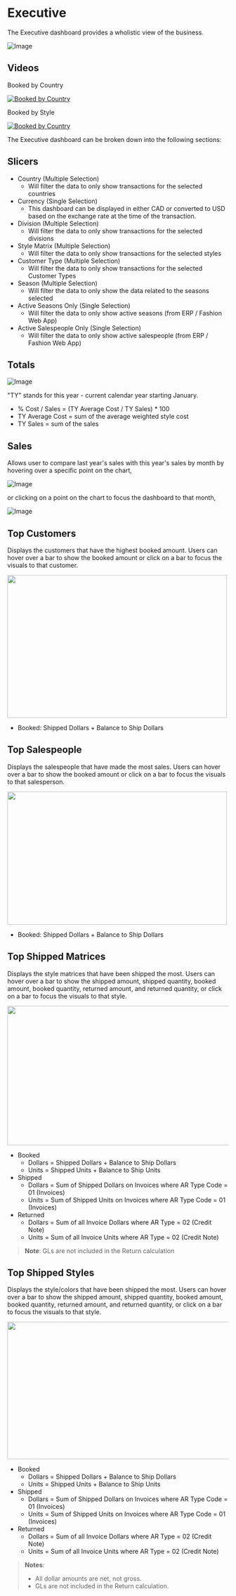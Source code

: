 <!-- markdownlint-disable MD033 -->

# Executive

The Executive dashboard provides a wholistic view of the business.

![Image](../assets/img/executive-1510x796px.gif)

## Videos

Booked by Country

[![Booked by Country](https://img.youtube.com/vi/5OdhTVr7onQ/0.jpg)](https://www.youtube.com/watch?v=5OdhTVr7onQ)

Booked by Style

[![Booked by Country](https://img.youtube.com/vi/FZlZAoufXkM/0.jpg)](https://www.youtube.com/watch?v=FZlZAoufXkM)

The Executive dashboard can be broken down into the following sections:

## Slicers

* Country (Multiple Selection)
  * Will filter the data to only show transactions for the selected countries
* Currency (Single Selection)
  * This dashboard can be displayed in either CAD or converted to USD based on the exchange rate at the time of the transaction.
* Division (Multiple Selection)
  * Will filter the data to only show transactions for the selected divisions
* Style Matrix (Multiple Selection)
  * Will filter the data to only show transactions for the selected styles
* Customer Type (Multiple Selection)
  * Will filter the data to only show transactions for the selected Customer Types
* Season (Multiple Selection)
  * Will filter the data to only show the data related to the seasons selected
* Active Seasons Only (Single Selection)
  * Will filter the data to only show active seasons (from ERP / Fashion Web App)
* Active Salespeople Only (Single Selection)
  * Will filter the data to only show active salespeople (from ERP / Fashion Web App)

## Totals

![Image](../assets/img/executive-totals-500x90px.png)

"TY" stands for this year - current calendar year starting January.

* % Cost / Sales = (TY Average Cost / TY Sales) * 100
* TY Average Cost = sum of the average weighted style cost
* TY Sales = sum of the sales

## Sales

Allows user to compare last year's sales with this year's sales by month by hovering over a specific point on the chart,

![Image](../assets/img/executive-sales-ly-to-ty-484x318px.gif)

 or clicking on a point on the chart to focus the dashboard to that month,

![Image](../assets/img/executive-sales-ly-to-ty-month-selected-1554x516.gif)

## Top Customers

Displays the customers that have the highest booked amount. Users can hover over a bar to show the booked amount or click on a bar to focus the visuals to that customer.

<img src="../assets/img/executive-top-customers.png" width="500" height="325" />

* Booked: Shipped Dollars + Balance to Ship Dollars

## Top Salespeople

Displays the salespeople that have made the most sales. Users can hover over a bar to show the booked amount or click on a bar to focus the visuals to that salesperson.

<img src="../assets/img/executive-top-salespeople.png" width="500" height="303" />

* Booked: Shipped Dollars + Balance to Ship Dollars

## Top Shipped Matrices

Displays the style matrices that have been shipped the most. Users can hover over a bar to show the shipped amount, shipped quantity, booked amount, booked quantity, returned amount, and returned quantity, or click on a bar to focus the visuals to that style.

<img src="../assets/img/executive-top-shipped-matrices.png" width="800" height="317" />

* Booked
  * Dollars = Shipped Dollars + Balance to Ship Dollars
  * Units = Shipped Units + Balance to Ship Units
* Shipped
  * Dollars = Sum of Shipped Dollars on Invoices where AR Type Code = 01 (Invoices)
  * Units = Sum of Shipped Units on Invoices where AR Type Code = 01 (Invoices)
* Returned
  * Dollars = Sum of all Invoice Dollars where AR Type = 02 (Credit Note)
  * Units = Sum of all Invoice Units where AR Type = 02 (Credit Note)

> **Note**: GLs are not included in the Return calculation

## Top Shipped Styles

Displays the style/colors that have been shipped the most. Users can hover over a bar to show the shipped amount, shipped quantity, booked amount, booked quantity, returned amount, and returned quantity, or click on a bar to focus the visuals to that style.

<img src="../assets/img/executive-top-shipped-styles.png" width="800" height="313" />

* Booked
  * Dollars = Shipped Dollars + Balance to Ship Dollars
  * Units = Shipped Units + Balance to Ship Units
* Shipped
  * Dollars = Sum of Shipped Dollars on Invoices where AR Type Code = 01 (Invoices)
  * Units = Sum of Shipped Units on Invoices where AR Type Code = 01 (Invoices)
* Returned 
  * Dollars = Sum of all Invoice Dollars where AR Type = 02 (Credit Note)
  * Units = Sum of all Invoice Units where AR Type = 02 (Credit Note)

> **Notes**:
>
> * All dollar amounts are net, not gross.
> * GLs are not included in the Return calculation.
